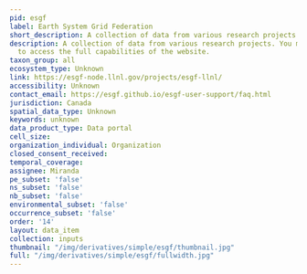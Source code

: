 ```yaml
---
pid: esgf
label: Earth System Grid Federation
short_description: A collection of data from various research projects.
description: A collection of data from various research projects. You must log in
  to access the full capabilities of the website.
taxon_group: all
ecosystem_type: Unknown
link: https://esgf-node.llnl.gov/projects/esgf-llnl/
accessibility: Unknown
contact_email: https://esgf.github.io/esgf-user-support/faq.html
jurisdiction: Canada
spatial_data_type: Unknown
keywords: unknown
data_product_type: Data portal
cell_size: 
organization_individual: Organization
closed_consent_received: 
temporal_coverage: 
assignee: Miranda
pe_subset: 'false'
ns_subset: 'false'
nb_subset: 'false'
environmental_subset: 'false'
occurrence_subset: 'false'
order: '14'
layout: data_item
collection: inputs
thumbnail: "/img/derivatives/simple/esgf/thumbnail.jpg"
full: "/img/derivatives/simple/esgf/fullwidth.jpg"
---
```

